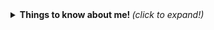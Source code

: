 



<details>
    <summary> <b> Things to know about me! </b> <i>(click to expand!)</i> </summary>

   
[![Top Langs](https://github-readme-stats.vercel.app/api/top-langs/?username=MJesusGit&theme=midnight-purple&show_icons=trueheight=40)](https://github.com/MJesusGit/github-readme-stats)[![trophy](https://github-profile-trophy.vercel.app/?username=MJesusGit&theme=onedark)](https://github.com/MJesusGit) 

   
